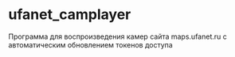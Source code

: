 # ufanet_camplayer
Программа для воспроизведения камер сайта maps.ufanet.ru с автоматическим обновлением токенов доступа
